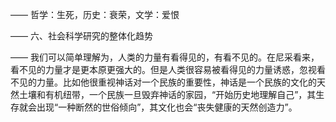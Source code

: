 ——
哲学：生死，历史：衰荣，文学：爱恨

——
六、社会科学研究的整体化趋势

——
我们可以简单理解为，人类的力量有看得见的，有看不见的。在尼采看来，看不见的力量才是更本原更强大的。但是人类很容易被看得见的力量诱惑，忽视看不见的力量。比如他很重视神话对一个民族的重要性，神话是一个民族的文化的天然土壤和有机纽带，一个民族一旦毁弃神话的家园，“开始历史地理解自己”，其生存就会出现“一种断然的世俗倾向”，其文化也会“丧失健康的天然创造力”。